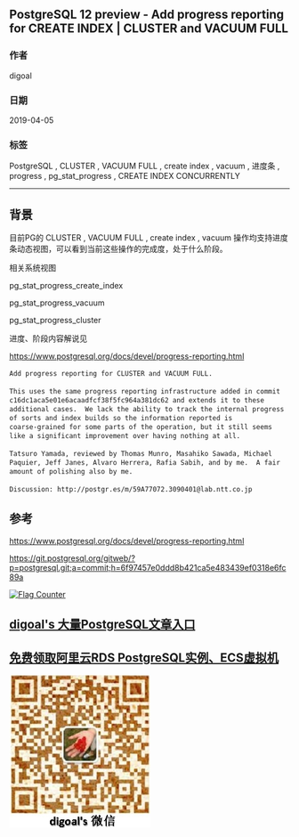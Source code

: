 ## PostgreSQL 12 preview - Add progress reporting for CREATE INDEX | CLUSTER and VACUUM FULL   
                                                                                                            
### 作者                                                                                                            
digoal                                                                                                            
                                                                                                            
### 日期                                                                                                            
2019-04-05                                                                                                            
                                                                                                            
### 标签                                                                                                            
PostgreSQL , CLUSTER , VACUUM FULL , create index , vacuum , 进度条 , progress , pg_stat_progress , CREATE INDEX CONCURRENTLY       
                           
----                                                                                                      
                                                                                                        
## 背景                 
目前PG的  CLUSTER , VACUUM FULL , create index , vacuum 操作均支持进度条动态视图，可以看到当前这些操作的完成度，处于什么阶段。   
  
相关系统视图  
  
pg_stat_progress_create_index   
  
pg_stat_progress_vacuum   
  
pg_stat_progress_cluster   
  
进度、阶段内容解说见  
  
https://www.postgresql.org/docs/devel/progress-reporting.html    
    
```    
Add progress reporting for CLUSTER and VACUUM FULL.  
  
This uses the same progress reporting infrastructure added in commit  
c16dc1aca5e01e6acaadfcf38f5fc964a381dc62 and extends it to these  
additional cases.  We lack the ability to track the internal progress  
of sorts and index builds so the information reported is  
coarse-grained for some parts of the operation, but it still seems  
like a significant improvement over having nothing at all.  
  
Tatsuro Yamada, reviewed by Thomas Munro, Masahiko Sawada, Michael  
Paquier, Jeff Janes, Alvaro Herrera, Rafia Sabih, and by me.  A fair  
amount of polishing also by me.  
  
Discussion: http://postgr.es/m/59A77072.3090401@lab.ntt.co.jp  
```    
              
## 参考            
https://www.postgresql.org/docs/devel/progress-reporting.html      
  
https://git.postgresql.org/gitweb/?p=postgresql.git;a=commit;h=6f97457e0ddd8b421ca5e483439ef0318e6fc89a    
            
  
<a rel="nofollow" href="http://info.flagcounter.com/h9V1"  ><img src="http://s03.flagcounter.com/count/h9V1/bg_FFFFFF/txt_000000/border_CCCCCC/columns_2/maxflags_12/viewers_0/labels_0/pageviews_0/flags_0/"  alt="Flag Counter"  border="0"  ></a>  
  
  
## [digoal's 大量PostgreSQL文章入口](https://github.com/digoal/blog/blob/master/README.md "22709685feb7cab07d30f30387f0a9ae")
  
  
## [免费领取阿里云RDS PostgreSQL实例、ECS虚拟机](https://free.aliyun.com/ "57258f76c37864c6e6d23383d05714ea")
  
  
![digoal's weixin](../pic/digoal_weixin.jpg "f7ad92eeba24523fd47a6e1a0e691b59")
  
